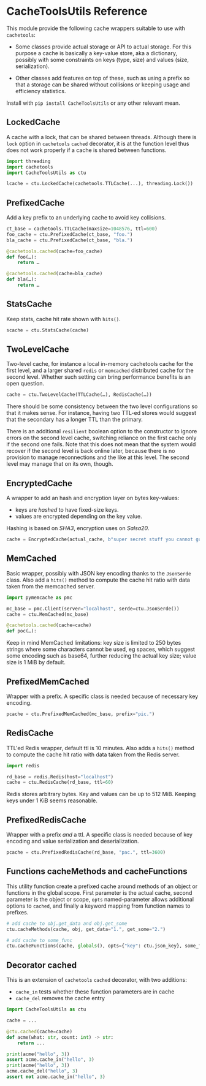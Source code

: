 # CacheToolsUtils Reference

This module provide the following cache wrappers suitable to use with
`cachetools`:

- Some classes provide actual storage or API to actual storage.
  For this purpose a cache is basically a key-value store, aka a dictionary,
  possibly with some constraints on keys (type, size) and values (size,
  serialization).

- Other classes add features on top of these, such as using a prefix so that
  a storage can be shared without collisions or keeping usage and efficiency
  statistics.

Install with `pip install CacheToolsUtils` or any other relevant mean.

## LockedCache

A cache with a lock, that can be shared between threads.
Although there is `lock` option in `cachetools` `cached` decorator, it is at
the function level thus does not work properly if a cache is shared between
functions.

```python
import threading
import cachetools
import CacheToolsUtils as ctu

lcache = ctu.LockedCache(cachetools.TTLCache(...), threading.Lock())
```

## PrefixedCache

Add a key prefix to an underlying cache to avoid key collisions.

```python
ct_base = cachetools.TTLCache(maxsize=1048576, ttl=600)
foo_cache = ctu.PrefixedCache(ct_base, "foo.")
bla_cache = ctu.PrefixedCache(ct_base, "bla.")

@cachetools.cached(cache=foo_cache)
def foo(…):
    return …

@cachetools.cached(cache=bla_cache)
def bla(…):
    return …
```

## StatsCache

Keep stats, cache hit rate shown with `hits()`.

```python
scache = ctu.StatsCache(cache)
```

## TwoLevelCache

Two-level cache, for instance a local in-memory cachetools cache for the first
level, and a larger shared `redis` or `memcached` distributed cache for the
second level.
Whether such setting can bring performance benefits is an open question.

```python
cache = ctu.TwoLevelCache(TTLCache(…), RedisCache(…))
```

There should be some consistency between the two level configurations
so that it makes sense. For instance, having two TTL-ed stores would
suggest that the secondary has a longer TTL than the primary.

There is an additional `resilient` boolean option to the constructor to
ignore errors on the second level cache, switching reliance on the first
cache only if the second one fails. Note that this does not mean that
the system would recover if the second level is back online later, because
there is no provision to manage reconnections and the like at this level.
The second level may manage that on its own, though.

## EncryptedCache

A wrapper to add an hash and encryption layer on bytes key-values:

- keys are _hashed_ to have fixed-size keys.
- values are encrypted depending on the key value.

Hashing is based on _SHA3_, encryption uses on _Salsa20_.

```python
cache = EncryptedCache(actual_cache, b"super secret stuff you cannot guess")
```

## MemCached

Basic wrapper, possibly with JSON key encoding thanks to the `JsonSerde` class.
Also add a `hits()` method to compute the cache hit ratio with data taken from
the memcached server.

```python
import pymemcache as pmc

mc_base = pmc.Client(server="localhost", serde=ctu.JsonSerde())
cache = ctu.MemCached(mc_base)

@cachetools.cached(cache=cache)
def poc(…):
```

Keep in mind MemCached limitations: key size is limited to 250 bytes strings where
some characters cannot be used, eg spaces, which suggest some encoding
such as base64, further reducing the actual key size; value size is 1 MiB by default.

## PrefixedMemCached

Wrapper with a prefix.
A specific class is needed because of necessary key encoding.

```python
pcache = ctu.PrefixedMemCached(mc_base, prefix="pic.")
```

## RedisCache

TTL'ed Redis wrapper, default ttl is 10 minutes.
Also adds a `hits()` method to compute the cache hit ratio with data taken
from the Redis server.

```python
import redis

rd_base = redis.Redis(host="localhost")
cache = ctu.RedisCache(rd_base, ttl=60)
```

Redis stores arbitrary bytes. Key and values can be up to 512 MiB.
Keeping keys under 1 KiB seems reasonable.

## PrefixedRedisCache

Wrapper with a prefix *and* a ttl.
A specific class is needed because of key encoding and value
serialization and deserialization.

```python
pcache = ctu.PrefixedRedisCache(rd_base, "pac.", ttl=3600)
```

## Functions cacheMethods and cacheFunctions

This utility function create a prefixed cache around methods of an object
or functions in the global scope.
First parameter is the actual cache, second parameter is the object or scope,
`opts` named-parameter allows additional options to `cached`,
and finally a keyword mapping from function names to prefixes.

```python
# add cache to obj.get_data and obj.get_some
ctu.cacheMethods(cache, obj, get_data="1.", get_some="2.")

# add cache to some_func
ctu.cacheFunctions(cache, globals(), opts={"key": ctu.json_key}, some_func="f.")
```

## Decorator cached

This is an extension of `cachetools` `cached` decorator, with two additions:

- `cache_in` tests whether these function parameters are in cache
- `cache_del` removes the cache entry

```python
import CacheToolsUtils as ctu

cache = ...

@ctu.cached(cache=cache)
def acme(what: str, count: int) -> str:
    return ...

print(acme("hello", 3))
assert acme.cache_in("hello", 3)
print(acme("hello", 3))
acme.cache_del("hello", 3)
assert not acme.cache_in("hello", 3)
```
